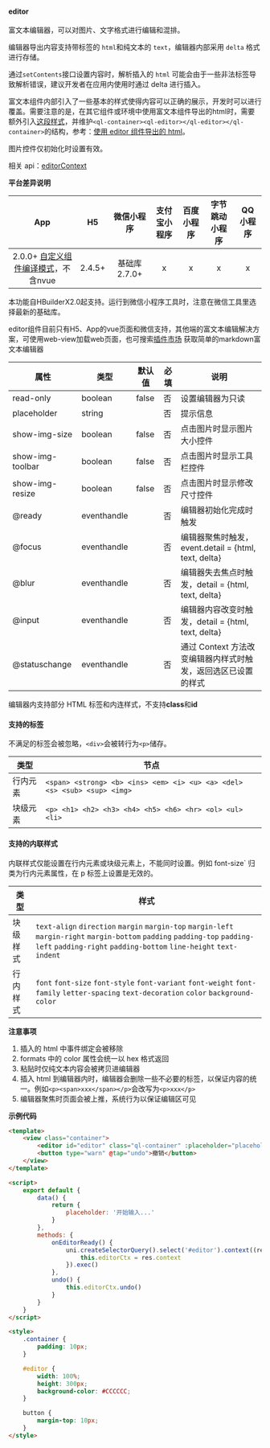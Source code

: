 #### editor

富文本编辑器，可以对图片、文字格式进行编辑和混排。

编辑器导出内容支持带标签的 `html`和纯文本的 `text`，编辑器内部采用 `delta` 格式进行存储。

通过`setContents`接口设置内容时，解析插入的 `html` 可能会由于一些非法标签导致解析错误，建议开发者在应用内使用时通过 delta 进行插入。

富文本组件内部引入了一些基本的样式使得内容可以正确的展示，开发时可以进行覆盖。需要注意的是，在其它组件或环境中使用富文本组件导出的html时，需要额外引入[这段样式](https://github.com/dcloudio/uni-app/blob/master/src/core/view/components/editor/editor.css)，并维护`<ql-container><ql-editor></ql-editor></ql-container>`的结构，参考：[使用 editor 组件导出的 html](https://ask.dcloud.net.cn/article/36205)。

图片控件仅初始化时设置有效。

相关 api：[editorContext](/api/media/editor-context)

**平台差异说明**

|App|H5|微信小程序|支付宝小程序|百度小程序|字节跳动小程序|QQ小程序|
|:-:|:-:|:-:|:-:|:-:|:-:|:-:|
|2.0.0+ [自定义组件编译模式](https://ask.dcloud.net.cn/article/35843)，不含nvue|2.4.5+|基础库 2.7.0+|x|x|x|x|

本功能自HBuilderX2.0起支持。运行到微信小程序工具时，注意在微信工具里选择最新的基础库。

editor组件目前只有H5、App的vue页面和微信支持，其他端的富文本编辑解决方案，可使用web-view加载web页面，也可搜索[插件市场](https://ext.dcloud.net.cn/search?q=%E5%AF%8C%E6%96%87%E6%9C%AC%E7%BC%96%E8%BE%91) 获取简单的markdown富文本编辑器

| 属性 | 类型 | 默认值 | 必填 | 说明 |
| --- | --- | --- | --- | --- |
| read-only | boolean | false | 否 | 设置编辑器为只读 |
| placeholder | string |  | 否 | 提示信息 |
| show-img-size | boolean | false | 否 | 点击图片时显示图片大小控件 |
| show-img-toolbar | boolean | false | 否 | 点击图片时显示工具栏控件 |
| show-img-resize | boolean | false | 否 | 点击图片时显示修改尺寸控件 |
| @ready | eventhandle |  | 否 | 编辑器初始化完成时触发 |
| @focus | eventhandle |  | 否 | 编辑器聚焦时触发，event.detail = {html, text, delta} |
| @blur | eventhandle |  | 否 | 编辑器失去焦点时触发，detail = {html, text, delta} |
| @input | eventhandle |  | 否 | 编辑器内容改变时触发，detail = {html, text, delta} |
| @statuschange | eventhandle |  | 否 | 通过 Context 方法改变编辑器内样式时触发，返回选区已设置的样式 |

编辑器内支持部分 HTML 标签和内连样式，不支持**class**和**id**

#### 支持的标签

不满足的标签会被忽略，`<div>`会被转行为`<p>`储存。

| 类型 | 节点 |
| --- | --- |
| 行内元素 | `<span> <strong> <b> <ins> <em> <i> <u> <a> <del> <s> <sub> <sup> <img>` |
| 块级元素 | `<p> <h1> <h2> <h3> <h4> <h5> <h6> <hr> <ol> <ul> <li>` |

#### 支持的内联样式

内联样式仅能设置在行内元素或块级元素上，不能同时设置。例如 font-size` 归类为行内元素属性，在 p 标签上设置是无效的。

| 类型 | 样式 |
| --- | --- |
| 块级样式 | `text-align` `direction` `margin` `margin-top` `margin-left` `margin-right` `margin-bottom` `padding` `padding-top` `padding-left` `padding-right` `padding-bottom` `line-height` `text-indent` |
| 行内样式 | `font` `font-size` `font-style` `font-variant` `font-weight` `font-family` `letter-spacing` `text-decoration` `color` `background-color` |

**注意事项**

1. 插入的 html 中事件绑定会被移除
2. formats 中的 color 属性会统一以 hex 格式返回
3. 粘贴时仅纯文本内容会被拷贝进编辑器
4. 插入 html 到编辑器内时，编辑器会删除一些不必要的标签，以保证内容的统一。例如`<p><span>xxx</span></p>`会改写为`<p>xxx</p>`
5. 编辑器聚焦时页面会被上推，系统行为以保证编辑区可见

**示例代码**

```html
<template>
	<view class="container">
		<editor id="editor" class="ql-container" :placeholder="placeholder" @ready="onEditorReady"></editor>
		<button type="warn" @tap="undo">撤销</button>
	</view>
</template>

<script>
	export default {
		data() {
			return {
				placeholder: '开始输入...'
			}
		},
		methods: {
			onEditorReady() {
				uni.createSelectorQuery().select('#editor').context((res) => {
					this.editorCtx = res.context
				}).exec()
			},
			undo() {
				this.editorCtx.undo()
			}
		}
	}
</script>

<style>
	.container {
		padding: 10px;
	}

	#editor {
		width: 100%;
		height: 300px;
		background-color: #CCCCCC;
	}

	button {
		margin-top: 10px;
	}
</style>
```

